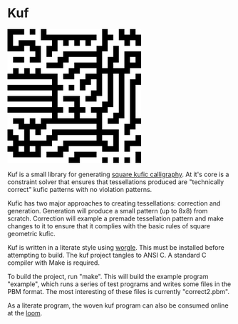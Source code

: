 # Kuf
![A kufic pattern generated with Kuf](tess.png)

Kuf is a small library for generating
[square kufic calligraphy](https://en.wikipedia.org/wiki/Kufic#Square_Kufic).
At it's core is a constraint solver that ensures that
tessellations produced are "technically correct"
kufic patterns with no violation patterns.

Kufic has two major approaches to creating tessellations:
correction and generation. Generation will produce a small
pattern (up to 8x8) from scratch. Correction will example
a premade tessellation pattern and make changes to it to
ensure that it complies with the basic rules of square
geometric kufic.

Kuf is written in a literate style using
[worgle](https://pbat.ch/proj/worgle). This must be installed
before attempting to build. The kuf project tangles to
ANSI C. A standard C compiler with Make is required.

To build the project, run "make". This will build the
example program "example", which runs a series of test
programs and writes some files in the PBM format. The
most interesting of these files is currently "correct2.pbm".

As a literate program, the woven kuf program can also be
consumed online at the [loom](https://pbat.ch/proj/loom).

